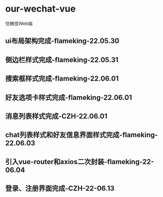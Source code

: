 # our-wechat-vue
仿微信Web端

## ui布局架构完成-flameking-22.05.30

## 侧边栏样式完成-flameking-22.05.31

## 搜索框样式完成-flameking-22.06.01

## 好友选项卡样式完成-flameking-22.06.01

## 消息列表样式完成-CZH-22.06.01

## chat列表样式和好友信息界面样式完成-flameking-22.06.03

## 引入vue-router和axios二次封装-flameking-22-06.04

## 登录、注册界面完成-CZH-22-06.13
